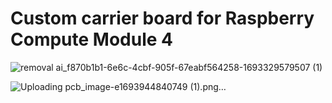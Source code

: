 # Custom carrier board for Raspberry Compute Module 4

![removal ai_f870b1b1-6e6c-4cbf-905f-67eabf564258-1693329579507 (1)](https://github.com/user-attachments/assets/ddce4170-caae-46a4-8618-a8dd6c97b400)


![Uploading pcb_image-e1693944840749 (1).png…]()
